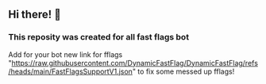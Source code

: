 ## Hi there! 👋
### This reposity was created for all fast flags bot
Add for your bot new link for fflags  "https://raw.githubusercontent.com/DynamicFastFlag/DynamicFastFlag/refs/heads/main/FastFlagsSupportV1.json" to fix some messed up fflags!

